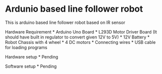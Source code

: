 Ardunio based line follower robot
=====================================

This is arduino based line follower robot based on IR sensor

Hardware Requirement
	* Arduino Uno Board
	* L293D Motor Driver Board (It should have built in regulator to convert given 12V to 5V)
	* 12V Battery
	* Robot Chassis with 4 wheel
	* 4 DC motors
	* Connecting wires
	* USB cable for loading programs
	
Hardware setup
	* Pending

Software setup
	* Pending
